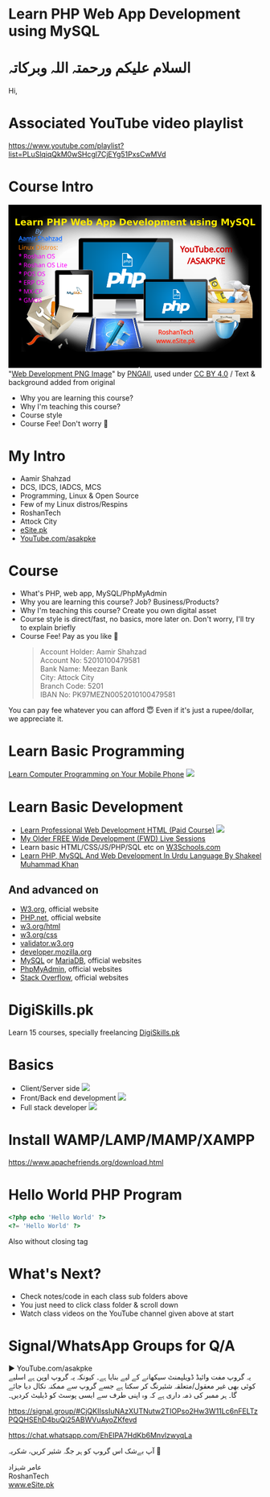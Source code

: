 # Learn PHP Web App Development using MySQL
# السلام علیکم ورحمتہ اللہ وبرکاتہ
Hi,

# Associated YouTube video playlist 
https://www.youtube.com/playlist?list=PLuSlqiqQkM0wSHcgl7CjEYg51PxsCwMVd

# Course Intro
<!-- ![](https://i.pinimg.com/originals/59/86/e6/5986e6c412706db74e73e2c01934f937.png) -->
![](img/Web-Development-PNG-Image.png)
"<a href=https://www.pngall.com/web-development-png/download/12773 target="_blank">Web Development PNG Image</a>" by <a href="pngall">PNGAll</a>, used under <a href="http://creativecommons.org/licenses/by/4.0/">CC BY 4.0</a> / Text & background added from original

* Why you are learning this course?
* Why I'm teaching this course?
* Course style
* Course Fee! Don't worry :slightly_smiling_face:	

# My Intro
* Aamir Shahzad
* DCS, IDCS, IADCS, MCS
* Programming, Linux & Open Source
* Few of my Linux distros/Respins
* RoshanTech
* Attock City
* [eSite.pk](http://esite.pk/)
* [YouTube.com/asakpke](https://www.youtube.com/asakpke)

# Course
* What's PHP, web app, MySQL/PhpMyAdmin
* Why you are learning this course? Job? Business/Products?
* Why I'm teaching this course? Create you own digital asset
* Course style is direct/fast, no basics, more later on. Don't worry, I'll try to explain briefly
* Course Fee! Pay as you like :slightly_smiling_face:	
	> Account Holder: Aamir Shahzad  
	> Account No: 52010100479581  
	> Bank Name: Meezan Bank  
	> City: Attock City  
	> Branch Code: 5201  
	> IBAN No: PK97MEZN0052010100479581  

You can pay fee whatever you can afford :innocent: Even if it's just a rupee/dollar, we appreciate it.

# Learn Basic Programming
[Learn Computer Programming on Your Mobile Phone](https://www.youtube.com/playlist?list=PLuSlqiqQkM0yE5z2PF9wjyHM9_FHOo9Ew) ![](https://esite.pk/wp-content/uploads/2021/09/n2zkz-Vjnhk-1024x576.jpg)

# Learn Basic Development
* [Learn Professional Web Development HTML (Paid Course)](https://esite.pk/product/learn-professional-web-development-html-course/) ![](https://esite.pk/wp-content/uploads/2022/11/CB-tiMfj0YI.jpg)
* [My Older FREE Wide Development (FWD) Live Sessions](https://www.youtube.com/playlist?list=PLuSlqiqQkM0wepYUxRHnZVdeQvVOcwP9f)
* Learn basic HTML/CSS/JS/PHP/SQL etc on [W3Schools.com](https://www.w3schools.com/)
* [Learn PHP, MySQL And Web Development In Urdu Language By Shakeel Muhammad Khan](https://itechsoul.com/learn-php-mysql-and-web-development-in-urdu-language-by-shakeel-muhammad-khan-on-flip-pages/)
## And advanced on 
* [W3.org](https://www.w3.org/), official website
* [PHP.net](https://www.php.net/), official website
* [w3.org/html](https://www.w3.org/html/)
* [w3.org/css](https://www.w3.org/Style/CSS/)
* [validator.w3.org](https://validator.w3.org/)
* [developer.mozilla.org](https://developer.mozilla.org/en-US/)
* [MySQL](https://www.mysql.com/) or [MariaDB](https://mariadb.com/), official websites
* [PhpMyAdmin](https://www.phpmyadmin.net/), official websites
* [Stack Overflow](https://stackoverflow.com/), official websites

# DigiSkills.pk
Learn 15 courses, specially freelancing
[DigiSkills.pk](https://digiskills.pk/)

# Basics
* Client/Server side ![](http://www.wonko.info/ipt/sse/php/server-side.jpg)
* Front/Back end development ![](https://rpchost.com/wp-content/uploads/2021/07/Front-End-and-Back-End.png)
* Full stack developer ![](https://www.hackerearth.com/blog/wp-content/uploads/2017/02/Blog-Cover-image-Fullstack-Highres.jpg)

# Install WAMP/LAMP/MAMP/XAMPP
https://www.apachefriends.org/download.html

# Hello World PHP Program
```php
<?php echo 'Hello World' ?>
<?= 'Hello World' ?>
```
Also without closing tag

# What's Next?
* Check notes/code in each class sub folders above
* You just need to click class folder & scroll down
* Watch class videos on the YouTube channel given above at start

# Signal/WhatsApp Groups for Q/A
▶️ YouTube.com/asakpke  
یہ گروپ مفت وائیڈ ڈویلپمنٹ سیکھانے کے لیے بنایا ہے۔ کیونکہ یہ گروپ اوپن ہے اسلیے کوئی بھی غیر معقول/متعلقہ شئیرنگ کر سکتا ہے جسے گروپ سے ممکنہ نکال دیا جائے گا۔ ہر ممبر کی ذمہ داری ہے کہ وہ اپنی طرف سے ایسی پوسٹ کو ڈیلیٹ کردیں۔

https://signal.group/#CjQKIIssIuNAzXUTNutw2TIOPso2Hw3W11Lc6nFELTzPQQHSEhD4buQi25ABWVuAyoZKfevd

https://chat.whatsapp.com/EhEIPA7HdKb6MnvlzwyqLa

آپ بےشک اس گروپ کو ہر جگہ شئیر کریں، شکریہ 🙏

عامر شہزاد  
RoshanTech  
www.eSite.pk  